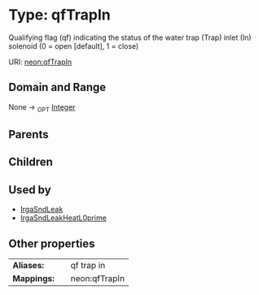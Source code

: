 
# Type: qfTrapIn


Qualifying flag (qf) indicating the status of the water trap (Trap) inlet (In) solenoid (0 = open [default], 1 = close)

URI: [neon:qfTrapIn](https://data.neonscience.org/qfTrapIn)


## Domain and Range

None ->  <sub>OPT</sub> [Integer](types/Integer.md)

## Parents


## Children


## Used by

 * [IrgaSndLeak](IrgaSndLeak.md)
 * [IrgaSndLeakHeatL0prime](IrgaSndLeakHeatL0prime.md)

## Other properties

|  |  |  |
| --- | --- | --- |
| **Aliases:** | | qf trap in |
| **Mappings:** | | neon:qfTrapIn |

